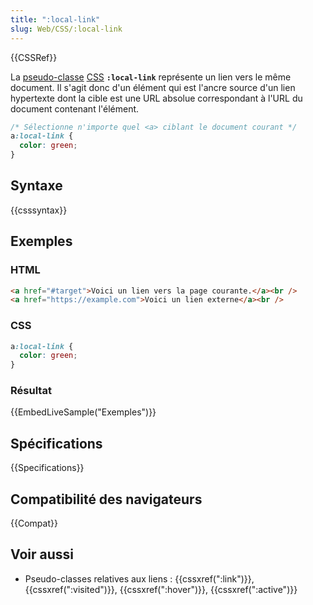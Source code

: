 ```yaml
---
title: ":local-link"
slug: Web/CSS/:local-link
---
```


{{CSSRef}}

La [pseudo-classe](/fr/docs/Web/CSS/Pseudo-classes) [CSS](/fr/docs/Web/CSS) **`:local-link`** représente un lien vers le même document. Il s'agit donc d'un élément qui est l'ancre source d'un lien hypertexte dont la cible est une URL absolue correspondant à l'URL du document contenant l'élément.

```css
/* Sélectionne n'importe quel <a> ciblant le document courant */
a:local-link {
  color: green;
}
```

## Syntaxe

{{csssyntax}}

## Exemples

### HTML

```html
<a href="#target">Voici un lien vers la page courante.</a><br />
<a href="https://example.com">Voici un lien externe</a><br />
```

### CSS

```css
a:local-link {
  color: green;
}
```

### Résultat

{{EmbedLiveSample("Exemples")}}

## Spécifications

{{Specifications}}

## Compatibilité des navigateurs

{{Compat}}

## Voir aussi

- Pseudo-classes relatives aux liens&nbsp;: {{cssxref(":link")}}, {{cssxref(":visited")}}, {{cssxref(":hover")}}, {{cssxref(":active")}}
